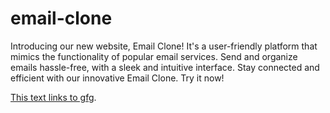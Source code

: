 # email-clone
Introducing our new website, Email Clone! It's a user-friendly platform that mimics the functionality of popular email services. Send and organize emails hassle-free, with a sleek and intuitive interface. Stay connected and efficient with our innovative Email Clone. Try it now!


[This text links to gfg]([https://write.geeksforgeeks.org/](https://drive.google.com/drive/folders/1jGNIUeNZZj-Ysj4Lb6H6d6hccgWkH-Th?usp=sharing)https://drive.google.com/drive/folders/1jGNIUeNZZj-Ysj4Lb6H6d6hccgWkH-Th?usp=sharing).
